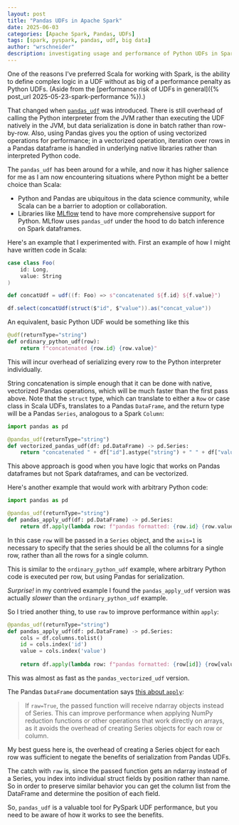 ```yaml
---
layout: post
title: "Pandas UDFs in Apache Spark"
date: 2025-06-03
categories: [Apache Spark, Pandas, UDFs]
tags: [spark, pyspark, pandas, udf, big data]
author: "wrschneider"
description: investigating usage and performance of Python UDFs in Spark with Pandas 
---
```


One of the reasons I've preferred Scala for working with Spark, is the ability to define complex logic in a UDF without as big of a performance penalty as Python UDFs.  (Aside from the [performance risk of UDFs in general]({% post_url 2025-05-23-spark-performance %}).)

That changed when [`pandas_udf`](https://spark.apache.org/docs/3.5.6/api/python/reference/pyspark.sql/api/pyspark.sql.functions.pandas_udf.html) 
was introduced.  There is still overhead of calling the Python interpreter from the JVM rather than executing the UDF
natively in the JVM, but data serialization is done in batch rather than row-by-row.  Also, using Pandas gives you the option of using vectorized
operations for performance; in a vectorized operation, iteration over rows in a Pandas dataframe is handled in underlying native libraries rather than
interpreted Python code.

The `pandas_udf` has been around for a while, and now it has higher salience for me as I am now encountering situations where Python might be
a better choice than Scala:

- Python and Pandas are ubiquitous in the data science community, while Scala can be a barrier to adoption or collaboration.
- Libraries like [MLflow](https://docs.databricks.com/aws/en/machine-learning/model-inference/dl-model-inference) tend to have more comprehensive support for Python. MLflow uses `pandas_udf` under the hood to do batch inference on Spark dataframes.

Here's an example that I experimented with.  First an example of how I might have written code in Scala:

```scala
case class Foo(
    id: Long,
    value: String
)

def concatUdf = udf((f: Foo) => s"concatenated ${f.id} ${f.value}")

df.select(concatUdf(struct($"id", $"value")).as("concat_value"))
```

An equivalent, basic Python UDF would be something like this

```python
@udf(returnType="string")
def ordinary_python_udf(row):
    return f"concatenated {row.id} {row.value}"
```

This will incur overhead of serializing every row to the Python interpreter individually.

String concatenation is simple enough that it can be done with native, vectorized Pandas operations, which will be much faster than
the first pass above.  Note that the `struct` type, which can translate to either a `Row` or case class in Scala UDFs, translates to a Pandas `DataFrame`, and
the return type will be a Pandas `Series`, analogous to a Spark `Column`:

```python
import pandas as pd

@pandas_udf(returnType="string")
def vectorized_pandas_udf(df: pd.DataFrame) -> pd.Series:
    return "concatenated " + df["id"].astype("string") + " " + df["value"].astype("string")
```

This above approach is good when you have logic that works on Pandas dataframes but not Spark dataframes, and can be vectorized.

Here's another example that would work with arbitrary Python code:

```python
import pandas as pd

@pandas_udf(returnType="string")
def pandas_apply_udf(df: pd.DataFrame) -> pd.Series:
    return df.apply(lambda row: f"pandas formatted: {row.id} {row.value}", axis=1)
```

In this case `row` will be passed in a `Series` object, and the `axis=1` is necessary to specify that the series should be all
the columns for a single row, rather than all the rows for a single column.

This is similar to the `ordinary_python_udf` example, where arbitrary Python code is executed per row, but using Pandas for serialization.

*Surprise!* in my contrived example I found the `pandas_apply_udf` version was actually *slower* than the `ordinary_python_udf` example.

So I tried another thing, to use `raw` to improve performance within `apply`:

```python
@pandas_udf(returnType="string")
def pandas_apply_udf(df: pd.DataFrame) -> pd.Series:
    cols = df.columns.tolist()
    id = cols.index('id')
    value = cols.index('value')
    
    return df.apply(lambda row: f"pandas formatted: {row[id]} {row[value]}", axis=1, raw=True)
```

This was almost as fast as the `pandas_vectorized_udf` version.

The Pandas `DataFrame` documentation says [this about `apply`](https://pandas.pydata.org/pandas-docs/stable/reference/api/pandas.DataFrame.apply.html): 
> If `raw=True`, the passed function will receive ndarray objects instead of Series. This can improve performance when applying NumPy reduction functions or 
> other operations that work directly on arrays, as it avoids the overhead of creating Series objects for each row or column.

My best guess here is, the overhead of creating a Series object for each row was sufficient to negate
the benefits of serialization from Pandas UDFs.

The catch with `raw` is, since the passed function gets an ndarray instead of a Series, you index into individual struct fields by position rather
than name.  So in order to preserve similar behavior you can get the column list from the DataFrame and determine the position of each
field.

So, `pandas_udf` is a valuable tool for PySpark UDF performance, but you need to be aware of how it works to see the benefits.